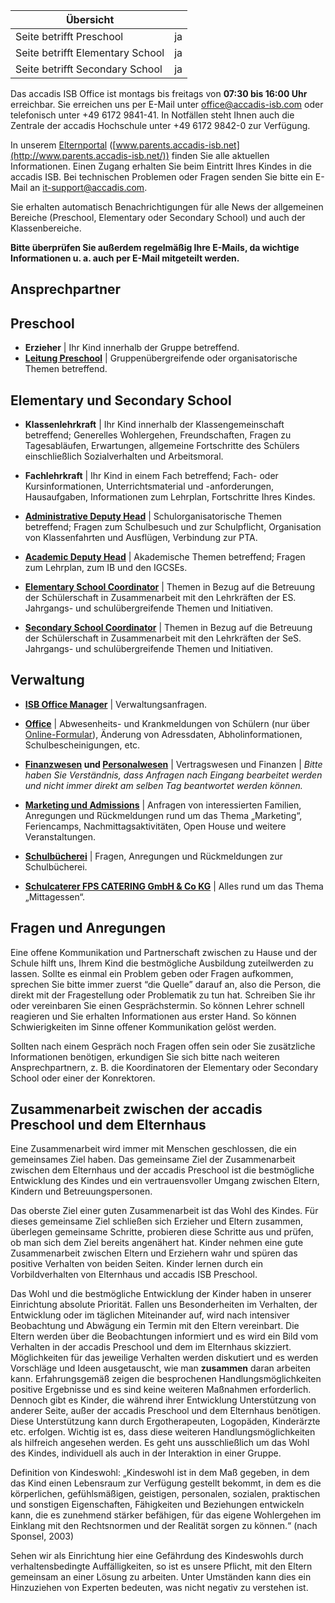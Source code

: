 | Übersicht | |
| --- | --- |
| Seite betrifft Preschool | ja |
| Seite betrifft Elementary School | ja |
| Seite betrifft Secondary School | ja |

Das accadis ISB Office ist montags bis freitags von **07:30 bis 16:00 Uhr** erreichbar. Sie erreichen uns per E-Mail unter [office@accadis-isb.com](mailto:office@accadis-isb.com) oder telefonisch unter +49 6172 9841-41. In Notfällen steht Ihnen auch die Zentrale der accadis Hochschule unter +49 6172 9842-0 zur Verfügung.

In unserem [Elternportal](/ISB-Eltern-wiki/de/Elternportal "Elternportal") ([www.parents.accadis-isb.net](http://www.parents.accadis-isb.net/)) finden Sie alle aktuellen Informationen. Einen Zugang erhalten Sie beim Eintritt Ihres Kindes in die accadis ISB. Bei technischen Problemen oder Fragen senden Sie bitte ein E-Mail an [it-support@accadis.com](mailto:it-support@accadis.com).

Sie erhalten automatisch Benachrichtigungen für alle News der allgemeinen Bereiche (Preschool, Elementary oder Secondary School) und auch der Klassenbereiche.

**Bitte überprüfen Sie außerdem regelmäßig Ihre E-Mails, da wichtige Informationen u. a. auch per E-Mail mitgeteilt werden.**

## Ansprechpartner 

## Preschool 

-   **Erzieher** | Ihr Kind innerhalb der Gruppe betreffend.
-   **[Leitung Preschool](/ISB-Eltern-wiki/de/Funktion:Principal_Preschool "Funktion:Principal Preschool")** | Gruppenübergreifende oder organisatorische Themen betreffend.

## Elementary und Secondary School 

-   **Klassenlehrkraft** | Ihr Kind innerhalb der Klassengemeinschaft betreffend; Generelles Wohlergehen, Freundschaften, Fragen zu Tagesabläufen, Erwartungen, allgemeine Fortschritte des Schülers einschließlich Sozialverhalten und Arbeitsmoral.

-   **Fachlehrkraft** | Ihr Kind in einem Fach betreffend; Fach- oder Kursinformationen, Unterrichtsmaterial und -anforderungen, Hausaufgaben, Informationen zum Lehrplan, Fortschritte Ihres Kindes.

-   **[Administrative Deputy Head](/ISB-Eltern-wiki/de/Funktion:Administrative_Deputy_Head "Funktion:Administrative Deputy Head")** | Schulorganisatorische Themen betreffend; Fragen zum Schulbesuch und zur Schulpflicht, Organisation von Klassenfahrten und Ausflügen, Verbindung zur PTA.

-   **[Academic Deputy Head](/ISB-Eltern-wiki/de/Funktion:Academic_Deputy_Head "Funktion:Academic Deputy Head")** | Akademische Themen betreffend; Fragen zum Lehrplan, zum IB und den IGCSEs.

-   **[Elementary School Coordinator](/ISB-Eltern-wiki/de/Funktion:Elementary_School_Coordinator "Funktion:Elementary School Coordinator")** | Themen in Bezug auf die Betreuung der Schülerschaft in Zusammenarbeit mit den Lehrkräften der ES. Jahrgangs- und schulübergreifende Themen und Initiativen.

-   **[Secondary School Coordinator](/ISB-Eltern-wiki/de/Funktion:Secondary_School_Coordinator "Funktion:Secondary School Coordinator")** | Themen in Bezug auf die Betreuung der Schülerschaft in Zusammenarbeit mit den Lehrkräften der SeS. Jahrgangs- und schulübergreifende Themen und Initiativen.

## Verwaltung 

-   **[ISB Office Manager](/ISB-Eltern-wiki/de/Abteilung:Office "Abteilung:Office")** | Verwaltungsanfragen.

-   **[Office](/ISB-Eltern-wiki/de/Abteilung:Office "Abteilung:Office")** | Abwesenheits- und Krankmeldungen von Schülern (nur über [Online-Formular](http://accadis.eu/student-absences)), Änderung von Adressdaten, Abholinformationen, Schulbescheinigungen, etc.

-   **[Finanzwesen](/ISB-Eltern-wiki/de/Abteilung:Finanzwesen "Abteilung:Finanzwesen") und [Personalwesen](/ISB-Eltern-wiki/de/Abteilung:Personalwesen "Abteilung:Personalwesen")** | Vertragswesen und Finanzen | _Bitte haben Sie Verständnis, dass Anfragen nach Eingang bearbeitet werden und nicht immer direkt am selben Tag beantwortet werden können._

-   **[Marketing und Admissions](/ISB-Eltern-wiki/de/Abteilung:Marketing_und_Admissions "Abteilung:Marketing und Admissions")** | Anfragen von interessierten Familien, Anregungen und Rückmeldungen rund um das Thema „Marketing“, Feriencamps, Nachmittagsaktivitäten, Open House und weitere Veranstaltungen.

-   **[Schulbücherei](/ISB-Eltern-wiki/de/B%C3%BCcher,_Lehrmittel_und_B%C3%BCcherei "Bücher, Lehrmittel und Bücherei")** | Fragen, Anregungen und Rückmeldungen zur Schulbücherei.

-   **[Schulcaterer FPS CATERING GmbH & Co KG](mailto:team-schulekita@fps-catering.de)** | Alles rund um das Thema „Mittagessen“.

## Fragen und Anregungen 

Eine offene Kommunikation und Partnerschaft zwischen zu Hause und der Schule hilft uns, Ihrem Kind die bestmögliche Ausbildung zuteilwerden zu lassen. Sollte es einmal ein Problem geben oder Fragen aufkommen, sprechen Sie bitte immer zuerst “die Quelle” darauf an, also die Person, die direkt mit der Fragestellung oder Problematik zu tun hat. Schreiben Sie ihr oder vereinbaren Sie einen Gesprächstermin. So können Lehrer schnell reagieren und Sie erhalten Informationen aus erster Hand. So können Schwierigkeiten im Sinne offener Kommunikation gelöst werden.

Sollten nach einem Gespräch noch Fragen offen sein oder Sie zusätzliche Informationen benötigen, erkundigen Sie sich bitte nach weiteren Ansprechpartnern, z. B. die Koordinatoren der Elementary oder Secondary School oder einer der Konrektoren.

## Zusammenarbeit zwischen der accadis Preschool und dem Elternhaus 

Eine Zusammenarbeit wird immer mit Menschen geschlossen, die ein gemeinsames Ziel haben. Das gemeinsame Ziel der Zusammenarbeit zwischen dem Elternhaus und der accadis Preschool ist die bestmögliche Entwicklung des Kindes und ein vertrauensvoller Umgang zwischen Eltern, Kindern und Betreuungspersonen.

Das oberste Ziel einer guten Zusammenarbeit ist das Wohl des Kindes. Für dieses gemeinsame Ziel schließen sich Erzieher und Eltern zusammen, überlegen gemeinsame Schritte, probieren diese Schritte aus und prüfen, ob man sich dem Ziel bereits angenähert hat. Kinder nehmen eine gute Zusammenarbeit zwischen Eltern und Erziehern wahr und spüren das positive Verhalten von beiden Seiten. Kinder lernen durch ein Vorbildverhalten von Elternhaus und accadis ISB Preschool.

Das Wohl und die bestmögliche Entwicklung der Kinder haben in unserer Einrichtung absolute Priorität. Fallen uns Besonderheiten im Verhalten, der Entwicklung oder im täglichen Miteinander auf, wird nach intensiver Beobachtung und Abwägung ein Termin mit den Eltern vereinbart. Die Eltern werden über die Beobachtungen informiert und es wird ein Bild vom Verhalten in der accadis Preschool und dem im Elternhaus skizziert. Möglichkeiten für das jeweilige Verhalten werden diskutiert und es werden Vorschläge und Ideen ausgetauscht, wie man **zusammen** daran arbeiten kann. Erfahrungsgemäß zeigen die besprochenen Handlungsmöglichkeiten positive Ergebnisse und es sind keine weiteren Maßnahmen erforderlich. Dennoch gibt es Kinder, die während ihrer Entwicklung Unterstützung von anderer Seite, außer der accadis Preschool und dem Elternhaus benötigen. Diese Unterstützung kann durch Ergotherapeuten, Logopäden, Kinderärzte etc. erfolgen. Wichtig ist es, dass diese weiteren Handlungsmöglichkeiten als hilfreich angesehen werden. Es geht uns ausschließlich um das Wohl des Kindes, individuell als auch in der Interaktion in einer Gruppe.

Definition von Kindeswohl: „Kindeswohl ist in dem Maß gegeben, in dem das Kind einen Lebensraum zur Verfügung gestellt bekommt, in dem es die körperlichen, gefühlsmäßigen, geistigen, personalen, sozialen, praktischen und sonstigen Eigenschaften, Fähigkeiten und Beziehungen entwickeln kann, die es zunehmend stärker befähigen, für das eigene Wohlergehen im Einklang mit den Rechtsnormen und der Realität sorgen zu können.“ (nach Sponsel, 2003)

Sehen wir als Einrichtung hier eine Gefährdung des Kindeswohls durch verhaltensbedingte Auffälligkeiten, so ist es unsere Pflicht, mit den Eltern gemeinsam an einer Lösung zu arbeiten. Unter Umständen kann dies ein Hinzuziehen von Experten bedeuten, was nicht negativ zu verstehen ist.